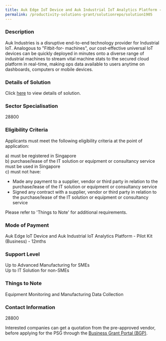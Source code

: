 ```yaml
---
title: Auk Edge IoT Device and Auk Industrial IoT Analytics Platform - Pilot Kit (Business) - 12mths
permalink: /productivity-solutions-grant/solutionrepo/solution1905
---
```


### Description

Auk Industries is a disruptive end-to-end technology provider for Industrial IoT. Analogous to "Fitbit-for- machines", our cost-effective universal IoT devices can be quickly deployed in minutes onto a diverse range of industrial machines to stream vital machine stats to the secured cloud platform in real-time, making ops data available to users anytime on dashboards, computers or mobile devices.

### Details of Solution

Click <a href='AUK INDUSTRIES PTE. LTD.' target='_blank' rel='noopener'>here</a> to view details of solution.

### Sector Specialisation

 28800 

### Eligibility Criteria

Applicants must meet the following eligibility criteria at the point of application:

a) must be registered in Singapore <br>
b) purchase/lease of the IT solution or equipment or consultancy service must be used in Singapore <br>
c) must not have:
- Made any payment to a supplier, vendor or third party in relation to the purchase/lease of the IT solution or equipment or consultancy service
- Signed any contract with a supplier, vendor or third party in relation to the purchase/lease of the IT solution or equipment or consultancy service

Please refer to 'Things to Note' for additional requirements.

### Mode of Payment
Auk Edge IoT Device and Auk Industrial IoT Analytics Platform - Pilot Kit (Business) - 12mths

### Support Level
Up to Advanced Manufacturing for SMEs <br>
Up to IT Solution for non-SMEs

### Things to Note
Equipment Monitoring and Manufacturing Data Collection

### Contact Information
28800

Interested companies can get a quotation from the pre-approved vendor, before applying for the PSG through the <a target='_blank' rel='noopener' href='https://www.businessgrants.gov.sg/'>Business Grant Portal (BGP)</a>.
